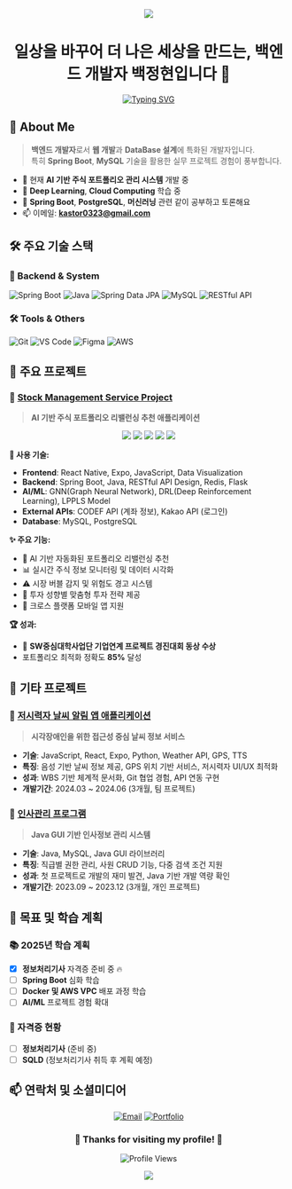 <div align="center">
  <img src="https://capsule-render.vercel.app/api?type=waving&color=auto&height=200&section=header&text=JungHyun&fontSize=90" />
</div>

<div align="center">
  
# 일상을 바꾸어 더 나은 세상을 만드는, 백엔드 개발자 백정현입니다 👋

[![Typing SVG](https://readme-typing-svg.herokuapp.com?font=Fira+Code&pause=1000&color=00FF00&center=true&vCenter=true&width=435&lines=AI+%26+ML+Enthusiast;Spring+Boot+Developer)](https://git.io/typing-svg)

</div>

## 🚀 About Me

> **백엔드 개발자**로서 **웹 개발**과 **DataBase 설계**에 특화된 개발자입니다.  
> 특히 **Spring Boot**, **MySQL** 기술을 활용한 실무 프로젝트 경험이 풍부합니다.

- 🔭 현재 **AI 기반 주식 포트폴리오 관리 시스템** 개발 중
- 🌱 **Deep Learning**, **Cloud Computing** 학습 중
- 💬 **Spring Boot**, **PostgreSQL**, **머신러닝** 관련 같이 공부하고 토론해요
- 📫 이메일: **kastor0323@gmail.com**

## 🛠 주요 기술 스택

### 🔧 Backend & System
<p>
  <img alt="Spring Boot" src="https://img.shields.io/badge/Spring_Boot-6DB33F?style=for-the-badge&logo=spring-boot&logoColor=white"/>
  <img alt="Java" src="https://img.shields.io/badge/Java-ED8B00?style=for-the-badge&logo=java&logoColor=white"/>
  <img alt="Spring Data JPA" src="https://img.shields.io/badge/C-A8B9CC?style=for-the-badge&logo=c&logoColor=black"/>
  <img alt="MySQL" src="https://img.shields.io/badge/MySQL-4479A1?style=for-the-badge&logo=mysql&logoColor=white"/>
  <img alt="RESTful API" src="https://img.shields.io/badge/RESTful_API-005571?style=for-the-badge"/>
</p>

### 🛠 Tools & Others
<p>
  <img alt="Git" src="https://img.shields.io/badge/git-%23F05033.svg?style=for-the-badge&logo=git&logoColor=white"/>
  <img alt="VS Code" src="https://img.shields.io/badge/VS_Code-007ACC?style=for-the-badge&logo=visual-studio-code&logoColor=white"/>
  <img alt="Figma" src="https://img.shields.io/badge/Figma-F24E1E?style=for-the-badge&logo=figma&logoColor=white"/>
  <img alt="AWS" src="https://img.shields.io/badge/AWS-232F3E?style=for-the-badge&logo=amazon-aws&logoColor=white"/>
</p>



## 🚀 주요 프로젝트

### 🎯 [Stock Management Service Project](https://github.com/sehyun00/SMS_Project)
> **AI 기반 주식 포트폴리오 리밸런싱 추천 애플리케이션**

<div align="center">
  <img src="https://img.shields.io/badge/Status-완료-brightgreen?style=for-the-badge"/>
  <img src="https://img.shields.io/badge/Team-우상향(4명)-blue?style=for-the-badge"/>
  <img src="https://img.shields.io/badge/Role-부팀장%20%26%20백엔드-orange?style=for-the-badge"/>
  <img src="https://img.shields.io/badge/Type-기업연계%20프로젝트-purple?style=for-the-badge"/>
  <img src="https://img.shields.io/badge/🏆%20동상%20수상-gold?style=for-the-badge"/>
</div>

**🔧 사용 기술:**
- **Frontend**: React Native, Expo, JavaScript, Data Visualization
- **Backend**: Spring Boot, Java, RESTful API Design, Redis, Flask
- **AI/ML**: GNN(Graph Neural Network), DRL(Deep Reinforcement Learning), LPPLS Model
- **External APIs**: CODEF API (계좌 정보), Kakao API (로그인)
- **Database**: MySQL, PostgreSQL

**✨ 주요 기능:**
- 🤖 AI 기반 자동화된 포트폴리오 리밸런싱 추천
- 📊 실시간 주식 정보 모니터링 및 데이터 시각화
- ⚠️ 시장 버블 감지 및 위험도 경고 시스템
- 👤 투자 성향별 맞춤형 투자 전략 제공
- 📱 크로스 플랫폼 모바일 앱 지원

**🏆 성과:**
- 🥉 **SW중심대학사업단 기업연계 프로젝트 경진대회 동상 수상**
- 포트폴리오 최적화 정확도 **85%** 달성

## 💼 기타 프로젝트

### 📱 [저시력자 날씨 알림 앱 애플리케이션](https://github.com/sehyun00/C_Project)
> **시각장애인을 위한 접근성 중심 날씨 정보 서비스**
- **기술**: JavaScript, React, Expo, Python, Weather API, GPS, TTS
- **특징**: 음성 기반 날씨 정보 제공, GPS 위치 기반 서비스, 저시력자 UI/UX 최적화
- **성과**: WBS 기반 체계적 문서화, Git 협업 경험, API 연동 구현
- **개발기간**: 2024.03 ~ 2024.06 (3개월, 팀 프로젝트)

### 👥 [인사관리 프로그램](https://github.com/sehyun00/C_Project)
> **Java GUI 기반 인사정보 관리 시스템**
- **기술**: Java, MySQL, Java GUI 라이브러리
- **특징**: 직급별 권한 관리, 사원 CRUD 기능, 다중 검색 조건 지원
- **성과**: 첫 프로젝트로 개발의 재미 발견, Java 기반 개발 역량 확인
- **개발기간**: 2023.09 ~ 2023.12 (3개월, 개인 프로젝트)

## 🎯 목표 및 학습 계획

### 📚 2025년 학습 계획
- [x] **정보처리기사** 자격증 준비 중 🔥
- [ ] **Spring Boot** 심화 학습
- [ ] **Docker 및 AWS VPC** 배포 과정 학습
- [ ] **AI/ML** 프로젝트 경험 확대

### 🏅 자격증 현황
- [ ] **정보처리기사** (준비 중)
- [ ] **SQLD** (정보처리기사 취득 후 계획 예정)

## 📫 연락처 및 소셜미디어

<div align="center">

[![Email](https://img.shields.io/badge/Email-kastor0323@gmail.com-D14836?style=for-the-badge&logo=gmail&logoColor=white)](mailto:kastor0323@gmail.com)
[![Portfolio](https://img.shields.io/badge/Portfolio-Visit-FF5722?style=for-the-badge&logo=web&logoColor=white)](https://www.notion.so/14afed3855358059b86ac7474359c3bf?source=copy_link)

</div>

<div align="center">

### 🌟 Thanks for visiting my profile! 🌟

<!-- 프로필 조회수 -->
<img
  src="https://komarev.com/ghpvc/?username=kastor0323&label=Profile%20views&style=flat-square&color=blueviolet"
  alt="Profile Views"
/>

<img
  src="https://capsule-render.vercel.app/api?type=waving&color=auto&height=100&section=footer"
/>

</div>
